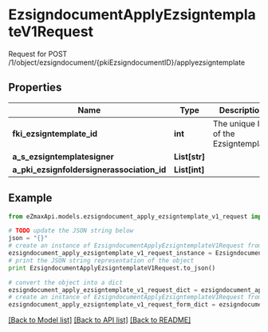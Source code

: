 # EzsigndocumentApplyEzsigntemplateV1Request

Request for POST /1/object/ezsigndocument/{pkiEzsigndocumentID}/applyezsigntemplate

## Properties

Name | Type | Description | Notes
------------ | ------------- | ------------- | -------------
**fki_ezsigntemplate_id** | **int** | The unique ID of the Ezsigntemplate | 
**a_s_ezsigntemplatesigner** | **List[str]** |  | 
**a_pki_ezsignfoldersignerassociation_id** | **List[int]** |  | 

## Example

```python
from eZmaxApi.models.ezsigndocument_apply_ezsigntemplate_v1_request import EzsigndocumentApplyEzsigntemplateV1Request

# TODO update the JSON string below
json = "{}"
# create an instance of EzsigndocumentApplyEzsigntemplateV1Request from a JSON string
ezsigndocument_apply_ezsigntemplate_v1_request_instance = EzsigndocumentApplyEzsigntemplateV1Request.from_json(json)
# print the JSON string representation of the object
print EzsigndocumentApplyEzsigntemplateV1Request.to_json()

# convert the object into a dict
ezsigndocument_apply_ezsigntemplate_v1_request_dict = ezsigndocument_apply_ezsigntemplate_v1_request_instance.to_dict()
# create an instance of EzsigndocumentApplyEzsigntemplateV1Request from a dict
ezsigndocument_apply_ezsigntemplate_v1_request_form_dict = ezsigndocument_apply_ezsigntemplate_v1_request.from_dict(ezsigndocument_apply_ezsigntemplate_v1_request_dict)
```
[[Back to Model list]](../README.md#documentation-for-models) [[Back to API list]](../README.md#documentation-for-api-endpoints) [[Back to README]](../README.md)


